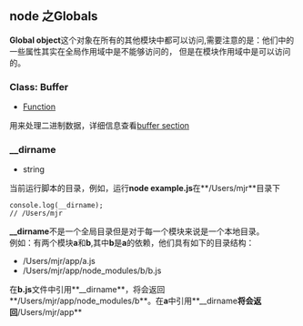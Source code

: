 ## node 之Globals
**Global object**这个对象在所有的其他模块中都可以访问,需要注意的是：他们中的一些属性其实在全局作用域中是不能够访问的，
但是在模块作用域中是可以访问的。
### Class: Buffer
* [Function](https://developer.mozilla.org/en-US/docs/Web/JavaScript/Reference/Global_Objects/Function)

用来处理二进制数据，详细信息查看[buffer section](http://nodejs.cn/doc/node/buffer.html)
### __dirname
* string


当前运行脚本的目录，例如，运行**node example.js**在**/Users/mjr**目录下

    console.log(__dirname);
    // /Users/mjr
**__dirname**不是一个全局目录但是对于每一个模块来说是一个本地目录。  
例如：有两个模块**a**和**b**,其中**b**是**a**的依赖，他们具有如下的目录结构：
* /Users/mjr/app/a.js
* /Users/mjr/app/node_modules/b/b.js

在**b.js**文件中引用**__dirname**，将会返回**/Users/mjr/app/node_modules/b**。在**a**中引用**__dirname**将会返回**/Users/mjr/app**

